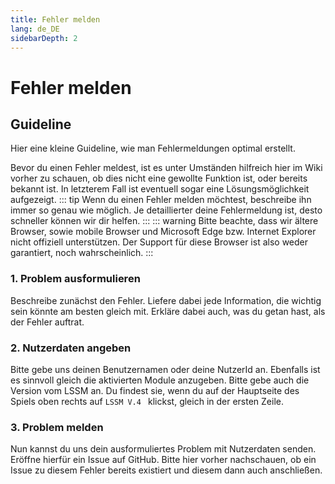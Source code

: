 ```yaml
---
title: Fehler melden
lang: de_DE
sidebarDepth: 2
---
```


# Fehler melden

## Guideline
Hier eine kleine Guideline, wie man Fehlermeldungen optimal erstellt.

Bevor du einen Fehler meldest, ist es unter Umständen hilfreich hier im Wiki vorher zu schauen, ob dies nicht eine gewollte Funktion ist, oder bereits bekannt ist. In letzterem Fall ist eventuell sogar eine Lösungsmöglichkeit aufgezeigt.
::: tip
Wenn du einen Fehler melden möchtest, beschreibe ihn immer so genau wie möglich. Je detaillierter deine Fehlermeldung ist, desto schneller können wir dir helfen.
:::
::: warning
Bitte beachte, dass wir ältere Browser, sowie mobile Browser und Microsoft Edge bzw. Internet Explorer nicht offiziell unterstützen. Der Support für diese Browser ist also weder garantiert, noch wahrscheinlich.
:::

### 1. Problem ausformulieren
Beschreibe zunächst den Fehler. Liefere dabei jede Information, die wichtig sein könnte am besten gleich mit. Erkläre dabei auch, was du getan hast, als der Fehler auftrat.

### 2. Nutzerdaten angeben
Bitte gebe uns deinen Benutzernamen oder deine NutzerId an. Ebenfalls ist es sinnvoll gleich die aktivierten Module anzugeben. Bitte gebe auch die Version vom LSSM an. Du findest sie, wenn du auf der Hauptseite des Spiels oben rechts auf `LSSM V.4 ` klickst, gleich in der ersten Zeile.

### 3. Problem melden
Nun kannst du uns dein ausformuliertes Problem mit Nutzerdaten senden. Eröffne hierfür ein Issue auf <a :href="$themeConfig.variables.github + '/issues'" target="_blank">GitHub</a>. Bitte hier vorher nachschauen, ob ein Issue zu diesem Fehler bereits existiert und diesem dann auch anschließen.

